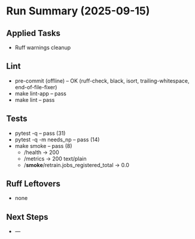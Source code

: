 # Run Summary (2025-09-15)

## Applied Tasks
- Ruff warnings cleanup

## Lint
- pre-commit (offline) – OK (ruff-check, black, isort, trailing-whitespace, end-of-file-fixer)
- make lint-app – pass
- make lint – pass

## Tests
- pytest -q – pass (31)
- pytest -q -m needs_np – pass (14)
- make smoke – pass (8)
  - /health → 200
  - /metrics → 200 text/plain
  - /__smoke__/retrain.jobs_registered_total → 0.0

## Ruff Leftovers
- none

## Next Steps
- —
